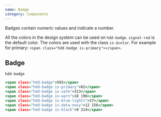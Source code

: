 ```yaml
---
name: Badge
category: Components
---
```


Badges contain numeric values and indicate a number. 

All the colors in the design system can be used on `hdd-badge`. `signal-red` is the default color. The colors are used with the class `is-$color`. For example for primary: `<span class="hdd-badge is-primary"></span>`.

## Badge
`hdd-badge`


```badge.html
<span class="hdd-badge">592</span>
<span class="hdd-badge is-primary">82</span>
<span class="hdd-badge is-safe">313</span>
<span class="hdd-badge is-warn">18 196</span>
<span class="hdd-badge is-blue-light1">37</span>
<span class="hdd-badge is-data-navy">12 156</span>
<span class="hdd-badge is-black">9 214</span>
```
